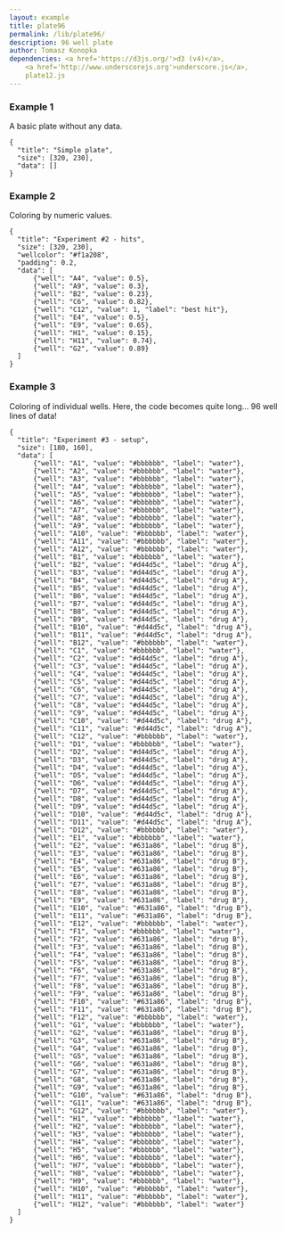 ```yaml
---
layout: example
title: plate96
permalink: /lib/plate96/
description: 96 well plate
author: Tomasz Konopka
dependencies: <a href='https://d3js.org/'>d3 (v4)</a>,
    <a href='http://www.underscorejs.org'>underscore.js</a>,
    plate12.js
---
```


<script src="https://d3js.org/d3.v4.min.js"></script>
<script src="../plate12/plate12.js"></script>



### Example 1

A basic plate without any data.

<pre class="example"><code class="makealive plate96">{
  "title": "Simple plate",  
  "size": [320, 230],
  "data": [] 
}
</code></pre>


### Example 2

Coloring by numeric values.

<pre class="example"><code class="makealive plate96">{
  "title": "Experiment #2 - hits",  
  "size": [320, 230],
  "wellcolor": "#f1a208",
  "padding": 0.2,
  "data": [       
      {"well": "A4", "value": 0.5},
      {"well": "A9", "value": 0.3},
      {"well": "B2", "value": 0.23},
      {"well": "C6", "value": 0.82},
      {"well": "C12", "value": 1, "label": "best hit"},
      {"well": "E4", "value": 0.5},
      {"well": "E9", "value": 0.65},
      {"well": "H1", "value": 0.15},
      {"well": "H11", "value": 0.74},
      {"well": "G2", "value": 0.89}
  ]  
} 
</code></pre>



### Example 3

Coloring of individual wells. Here, the code becomes quite long... 96 well lines of data!

<pre class="example"><code class="makealive plate96">{
  "title": "Experiment #3 - setup",  
  "size": [180, 160],
  "data": [ 
      {"well": "A1", "value": "#bbbbbb", "label": "water"},
      {"well": "A2", "value": "#bbbbbb", "label": "water"},
      {"well": "A3", "value": "#bbbbbb", "label": "water"},
      {"well": "A4", "value": "#bbbbbb", "label": "water"},
      {"well": "A5", "value": "#bbbbbb", "label": "water"},
      {"well": "A6", "value": "#bbbbbb", "label": "water"},
      {"well": "A7", "value": "#bbbbbb", "label": "water"},
      {"well": "A8", "value": "#bbbbbb", "label": "water"},
      {"well": "A9", "value": "#bbbbbb", "label": "water"},
      {"well": "A10", "value": "#bbbbbb", "label": "water"},
      {"well": "A11", "value": "#bbbbbb", "label": "water"},
      {"well": "A12", "value": "#bbbbbb", "label": "water"},
      {"well": "B1", "value": "#bbbbbb", "label": "water"},
      {"well": "B2", "value": "#d44d5c", "label": "drug A"},
      {"well": "B3", "value": "#d44d5c", "label": "drug A"},
      {"well": "B4", "value": "#d44d5c", "label": "drug A"},
      {"well": "B5", "value": "#d44d5c", "label": "drug A"},
      {"well": "B6", "value": "#d44d5c", "label": "drug A"},
      {"well": "B7", "value": "#d44d5c", "label": "drug A"},
      {"well": "B8", "value": "#d44d5c", "label": "drug A"},
      {"well": "B9", "value": "#d44d5c", "label": "drug A"},
      {"well": "B10", "value": "#d44d5c", "label": "drug A"},
      {"well": "B11", "value": "#d44d5c", "label": "drug A"},
      {"well": "B12", "value": "#bbbbbb", "label": "water"},
      {"well": "C1", "value": "#bbbbbb", "label": "water"},
      {"well": "C2", "value": "#d44d5c", "label": "drug A"},
      {"well": "C3", "value": "#d44d5c", "label": "drug A"},
      {"well": "C4", "value": "#d44d5c", "label": "drug A"},
      {"well": "C5", "value": "#d44d5c", "label": "drug A"},
      {"well": "C6", "value": "#d44d5c", "label": "drug A"},
      {"well": "C7", "value": "#d44d5c", "label": "drug A"},
      {"well": "C8", "value": "#d44d5c", "label": "drug A"},
      {"well": "C9", "value": "#d44d5c", "label": "drug A"},
      {"well": "C10", "value": "#d44d5c", "label": "drug A"},
      {"well": "C11", "value": "#d44d5c", "label": "drug A"},
      {"well": "C12", "value": "#bbbbbb", "label": "water"},
      {"well": "D1", "value": "#bbbbbb", "label": "water"},
      {"well": "D2", "value": "#d44d5c", "label": "drug A"},
      {"well": "D3", "value": "#d44d5c", "label": "drug A"},
      {"well": "D4", "value": "#d44d5c", "label": "drug A"},
      {"well": "D5", "value": "#d44d5c", "label": "drug A"},
      {"well": "D6", "value": "#d44d5c", "label": "drug A"},
      {"well": "D7", "value": "#d44d5c", "label": "drug A"},
      {"well": "D8", "value": "#d44d5c", "label": "drug A"},
      {"well": "D9", "value": "#d44d5c", "label": "drug A"},
      {"well": "D10", "value": "#d44d5c", "label": "drug A"},
      {"well": "D11", "value": "#d44d5c", "label": "drug A"},
      {"well": "D12", "value": "#bbbbbb", "label": "water"},
      {"well": "E1", "value": "#bbbbbb", "label": "water"},
      {"well": "E2", "value": "#631a86", "label": "drug B"},
      {"well": "E3", "value": "#631a86", "label": "drug B"},
      {"well": "E4", "value": "#631a86", "label": "drug B"},
      {"well": "E5", "value": "#631a86", "label": "drug B"},
      {"well": "E6", "value": "#631a86", "label": "drug B"},
      {"well": "E7", "value": "#631a86", "label": "drug B"},
      {"well": "E8", "value": "#631a86", "label": "drug B"},
      {"well": "E9", "value": "#631a86", "label": "drug B"},
      {"well": "E10", "value": "#631a86", "label": "drug B"},
      {"well": "E11", "value": "#631a86", "label": "drug B"},
      {"well": "E12", "value": "#bbbbbb", "label": "water"},
      {"well": "F1", "value": "#bbbbbb", "label": "water"},
      {"well": "F2", "value": "#631a86", "label": "drug B"},
      {"well": "F3", "value": "#631a86", "label": "drug B"},
      {"well": "F4", "value": "#631a86", "label": "drug B"},
      {"well": "F5", "value": "#631a86", "label": "drug B"},
      {"well": "F6", "value": "#631a86", "label": "drug B"},
      {"well": "F7", "value": "#631a86", "label": "drug B"},
      {"well": "F8", "value": "#631a86", "label": "drug B"},
      {"well": "F9", "value": "#631a86", "label": "drug B"},
      {"well": "F10", "value": "#631a86", "label": "drug B"},
      {"well": "F11", "value": "#631a86", "label": "drug B"},
      {"well": "F12", "value": "#bbbbbb", "label": "water"},
      {"well": "G1", "value": "#bbbbbb", "label": "water"},
      {"well": "G2", "value": "#631a86", "label": "drug B"},
      {"well": "G3", "value": "#631a86", "label": "drug B"},
      {"well": "G4", "value": "#631a86", "label": "drug B"},
      {"well": "G5", "value": "#631a86", "label": "drug B"},
      {"well": "G6", "value": "#631a86", "label": "drug B"},
      {"well": "G7", "value": "#631a86", "label": "drug B"},
      {"well": "G8", "value": "#631a86", "label": "drug B"},
      {"well": "G9", "value": "#631a86", "label": "drug B"},
      {"well": "G10", "value": "#631a86", "label": "drug B"},
      {"well": "G11", "value": "#631a86", "label": "drug B"},
      {"well": "G12", "value": "#bbbbbb", "label": "water"},
      {"well": "H1", "value": "#bbbbbb", "label": "water"},
      {"well": "H2", "value": "#bbbbbb", "label": "water"},
      {"well": "H3", "value": "#bbbbbb", "label": "water"},
      {"well": "H4", "value": "#bbbbbb", "label": "water"},
      {"well": "H5", "value": "#bbbbbb", "label": "water"},
      {"well": "H6", "value": "#bbbbbb", "label": "water"},
      {"well": "H7", "value": "#bbbbbb", "label": "water"},
      {"well": "H8", "value": "#bbbbbb", "label": "water"},
      {"well": "H9", "value": "#bbbbbb", "label": "water"},
      {"well": "H10", "value": "#bbbbbb", "label": "water"},
      {"well": "H11", "value": "#bbbbbb", "label": "water"},
      {"well": "H12", "value": "#bbbbbb", "label": "water"}      
  ]  
}
</code></pre>





